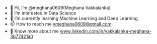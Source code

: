 - 👋 Hi, I’m @meghana0609(Meghana Vakkalanka)
- 👀 I’m interested in Data Science
- 🌱 I’m currently learning Machine Learning and Deep Learning
- 📫 How to reach me vmeghana0609@gmail.com
- 👩 Know more about me www.linkedin.com/in/vakkalanka-meghana-3b77421a0

<!---
meghana0609/meghana0609 is a ✨ special ✨ repository because its `README.md` (this file) appears on your GitHub profile.
You can click the Preview link to take a look at your changes.
--->
